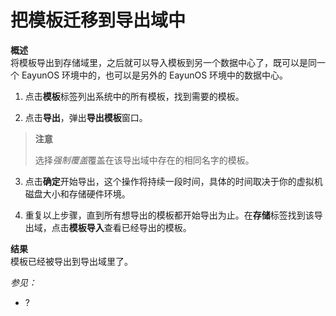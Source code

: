 # 把模板迁移到导出域中

**概述**<br/>
将模板导出到存储域里，之后就可以导入模板到另一个数据中心了，既可以是同一个
EayunOS 环境中的，也可以是另外的 EayunOS 环境中的数据中心。

1. 点击**模板**标签列出系统中的所有模板，找到需要的模板。

2. 点击**导出**，弹出**导出模板**窗口。

 > **注意**
>
> 选择*强制覆盖*覆盖在该导出域中存在的相同名字的模板。

3. 点击**确定**开始导出，这个操作将持续一段时间，具体的时间取决于你的虚拟机磁盘大小和存储硬件环境。

4. 重复以上步骤，直到所有想导出的模板都开始导出为止。在**存储**标签找到该导出域，点击**模板导入**查看已经导出的模板。

**结果**<br/>
模板已经被导出到导出域里了。

*参见：*

-   ?
